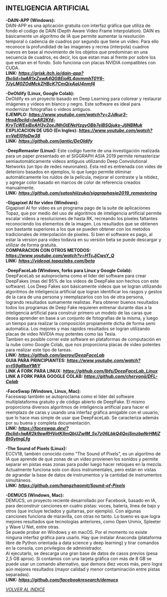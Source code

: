 ## INTELIGENCIA ARTIFICIAL ##

**-DAIN-APP (Windows):**  
DAIN-APP es una aplicación gratuita con interfaz gráfica que utiliza de fondo el codigo de DAIN (Depth Aware Video Frame Interpolation).
DAIN es básicamente un algoritmo de IA que permite aumentar la resolución temporal o cadencia de cuadros por segundo que tiene un video.
Para ello reconoce la profundidad de las imagenes y recrea (interpola) cuadros nuevos en base al movimiento de los objetos que predominan en una secuencia de cuadros, es decir, los que estan mas al frente por sobre los que estan en el fondo. Solo funciona con placas NVIDIA compatibles con CUDA.  
**LINK:** ***<https://grisk.itch.io/dain-app?fbclid=IwAR1xZxwA4QG8EioRL4avmmhT0Y6-7JyLM0ZOdMckZHBcK7CmQixAqU4nmf4>***  

**-DeOldify (Linux, Google Colab):**  
DeOldify es un proyecto basado en Deep Learning para colorear y restaurar imágenes y videos en blanco y negro.
Este software es ideal para modernizar fotografias o videos antiguos.  
**EJEMPLO:** ***<https://www.youtube.com/watch?v=2Jdkur3-Hns&fbclid=IwAR2Kfd-KrvTcWEsiBxAH3v2oeJNhGtENeHzgyOBb7eIBSQjuks-JljNBMuk>***  
**EXPLICACION DE USO (En Ingles):** ***<https://www.youtube.com/watch?v=VaEl0faDw38>***  
**LINK:** ***<https://github.com/jantic/DeOldify>***  

**-DeepRemaster (Linux):**
Este codigo fuente de una investigación realizada para un paper presentado en el SIGGRAPH ASIA 2019 permite remasterizar semiautomáticamente videos antiguos utilizando Deep Convolutional Networks (un tipo de redes neuronales). Esta red es entrenada con vides de deterioro basados en ejemplos, lo que luego permite eliminar automáticamente los ruidos de la película, mejorar el contraste y la nitidez, y agregar color basado en marcos de color de referencia creados manualmente.  
**LINK:** ***<https://github.com/satoshiiizuka/siggraphasia2019_remastering>***  


**-Gigapixel AI for video (Windows):**  
Gigapixel AI for video es un programa pago de la suite de aplicaciones Topaz, que por medio del uso de algoritmos de inteligencia artificial permite escalar videos a resoluciones de hasta 8K, recreando los píxeles faltantes reconociendo los elementos de la imagen.
Los resultados que se obtienen son bastante superiores a los que se pueden obtener con los metodos tradicionales de interpolación de pixeles.
Si bien el software es pago, al estar la version para video todavia en su versión beta se puede descargar y utilizar de forma gratuita.  
**COMPARACION CON OTROS METODOS:** ***<https://www.youtube.com/watch?v=HTcJjCwsY_Q>***  
**LINK:** ***<https://videoai.topazlabs.com/beta>***  

**-DeepFaceLab (Windows, forks para Linux y Google Colab):**  
DeepFaceLab se autoproclama como el lider del software para crear DeepFakes (mas del 95% de los videos de DeepFake son hechos con este software). Los Deep Fakes son básicamente videos que se logran utilizando algoritmos de inteligencia artificial que logran identificar los rasgos y gestos de la cara de una persona y reemplazarlos con los de otra persona, logrando resultados sumamente realistas.
Para obtener buenos resultados todos los programas de Deep Fake requieren entrenar durante dias a la inteligencia artificial para construir primero un modelo de las caras que desea aprender en base a un conjunto de fotografias de la misma, y luego un tiempo para realizar la composición propiamente dicha de forma semi automatica. Los mejores y mas rapidos resultados se logran utilizando placas de video NVIDIA muy potentes como las Tesla.  
Tambien es posible correr este software en plataformas de computación en la nube como Google Colab, que nos proporciona placas de video potentes para realizar este tipo de tareas.  
**LINK:** ***<https://github.com/iperov/DeepFaceLab>***  
**GUIA PARA PRINCIPIANTES:** ***<https://www.youtube.com/watch?v=t59gRbpYMiY>***  
**LINK A FORK PARA  LINUX:** ***<https://github.com/lbfs/DeepFaceLab_Linux>***  
**LINK A FORK PARA GOOGLE COLAB:** ***<https://github.com/chervonij/DFL-Colab>***  

**-FaceSwap (Windows, Linux, Mac):**  
Faceswap también se autoproclama como el líder del software multiplataforma gratuito y de código abierto de DeepFake. El mismo proporciona diversos algoritmos de inteligencia artificial para hacer el reemplazo de caras y usando una interfaz gráfica amigable con el usuario, que lo hace mas simple de usar que DeepFaceLab.
Se caracteriza además por su buena y completa documentación.  
**LINK:** ***https://faceswap.dev/?fbclid=IwAR2k9pwRHVotKllmQbUZwlM_5x7z06LbkQ4QejSmzbpNrHMjZBtGytngLfg***

**-The Sound of Pixels (Linux):**  
ECCV18, también conocido como "The Sound of Pixels", es un algoritmo de IA que aprende de qué zonas de un video provienen los sonidos y permite separar en pistas esas zonas para poder luego hacer retoques en la mezcla.  
Actualmente funciona solo con dúos instrumentales, pero están en vistas de agrandar la base de datos de instrumentos y la cantidad de instrumentos simultáneos.  
**LINK:** ***<https://github.com/hangzhaomit/Sound-of-Pixels>***  

**-DEMUCS (Windows, Mac):**  
DEMUCS, un proyecto reciente desarrollado por Facebook, basado en IA, para deconstruir canciones en cuatro pistas: voces, batería, línea de bajo y otros (que incluye teclados y guitarras, por ejemplo).
Con algunas canciones funciona de maravilla, con otras no tanto. Lo bueno es que logra mejores resultados que tecnologías anteriores, como Open Unmix, Spleeter y Wave U Net, entre otras.  
Se puede probar en Windows y en macOS. Por el momento no existe ninguna interfaz gráfica para usarlo. Hay que instalar Anaconda (plataforma libre de Python orientada a data science y deep learning) y tirar comandos en la consola, con privilegios de administrador.  
Al ejecutarlo, se descarga una gran base de datos de casos previos (pesa 2,5 GB aprox). Si contamos con una tarjeta gráfica con más de 8 GB se puede usar un comando alternativo, que demora diez veces más, pero logra aún mejores resultados (mayor calidad y menor contaminación entre pistas separadas).  
**LINK:** ***<https://github.com/facebookresearch/demucs>***  

[*VOLVER AL INDICE*](README.md)
